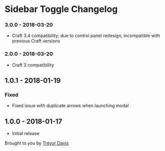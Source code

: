 # Sidebar Toggle Changelog

### 3.0.0 - 2018-03-20
- Craft 3.4 compatibility; due to control panel redesign, incompatible with previous Craft versions

### 2.0.0 - 2018-03-20
- Craft 3 compatibility

## 1.0.1 - 2018-01-19
### Fixed
- Fixed issue with duplicate arrows when launching modal

## 1.0.0 - 2018-01-17
- Initial release

Brought to you by [Trevor Davis](https://www.viget.com/)
